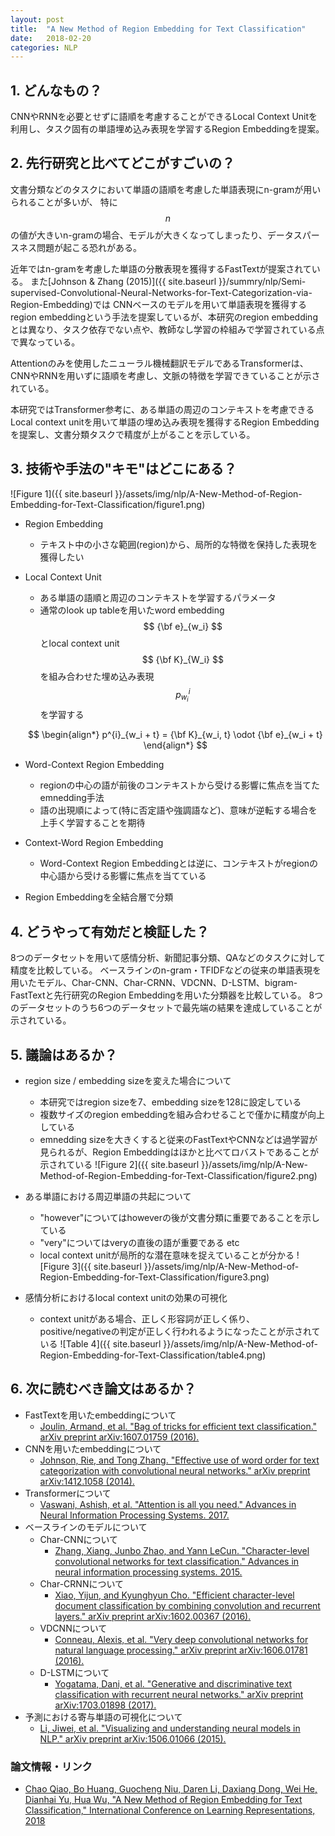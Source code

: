 ```yaml
---
layout: post
title:  "A New Method of Region Embedding for Text Classification"
date:   2018-02-20
categories: NLP
---
```


## 1. どんなもの？

CNNやRNNを必要とせずに語順を考慮することができるLocal Context Unitを利用し、タスク固有の単語埋め込み表現を学習するRegion Embeddingを提案。

## 2. 先行研究と比べてどこがすごいの？

文書分類などのタスクにおいて単語の語順を考慮した単語表現にn-gramが用いられることが多いが、
特に $$ n $$ の値が大きいn-gramの場合、モデルが大きくなってしまったり、データスパースネス問題が起こる恐れがある。

近年ではn-gramを考慮した単語の分散表現を獲得するFastTextが提案されている。
また[Johnson & Zhang (2015)]({{ site.baseurl }}/summry/nlp/Semi-supervised-Convolutional-Neural-Networks-for-Text-Categorization-via-Region-Embedding)では
CNNベースのモデルを用いて単語表現を獲得するregion embeddingという手法を提案しているが、本研究のregion embeddingとは異なり、タスク依存でない点や、教師なし学習の枠組みで学習されている点で異なっている。

Attentionのみを使用したニューラル機械翻訳モデルであるTransformerは、CNNやRNNを用いずに語順を考慮し、文脈の特徴を学習できていることが示されている。

本研究ではTransformer参考に、ある単語の周辺のコンテキストを考慮できるLocal context unitを用いて単語の埋め込み表現を獲得するRegion Embeddingを提案し、文書分類タスクで精度が上がることを示している。

## 3. 技術や手法の"キモ"はどこにある？

![Figure 1]({{ site.baseurl }}/assets/img/nlp/A-New-Method-of-Region-Embedding-for-Text-Classification/figure1.png)

- Region Embedding
  - テキスト中の小さな範囲(region)から、局所的な特徴を保持した表現を獲得したい
- Local Context Unit
  - ある単語の語順と周辺のコンテキストを学習するパラメータ
  - 通常のlook up tableを用いたword embedding $$ {\bf e}_{w_i} $$ とlocal context unit $$ {\bf K}_{W_i} $$を組み合わせた埋め込み表現 $$ p^{i}_{w_i} $$ を学習する
  
  $$
  \begin{align*}
    p^{i}_{w_i + t} = {\bf K}_{w_i, t} \odot {\bf e}_{w_i + t}
  \end{align*}
  $$

- Word-Context Region Embedding
  - regionの中心の語が前後のコンテキストから受ける影響に焦点を当てたemnedding手法
  - 語の出現順によって(特に否定語や強調語など)、意味が逆転する場合を上手く学習することを期待
- Context-Word Region Embedding
  - Word-Context Region Embeddingとは逆に、コンテキストがregionの中心語から受ける影響に焦点を当てている
- Region Embeddingを全結合層で分類

## 4. どうやって有効だと検証した？

8つのデータセットを用いて感情分析、新聞記事分類、QAなどのタスクに対して精度を比較している。
ベースラインのn-gram・TFIDFなどの従来の単語表現を用いたモデル、Char-CNN、Char-CRNN、VDCNN、D-LSTM、bigram-FastTextと先行研究のRegion Embeddingを用いた分類器を比較している。
8つのデータセットのうち6つのデータセットで最先端の結果を達成していることが示されている。

## 5. 議論はあるか？

- region size / embedding sizeを変えた場合について
  - 本研究ではregion sizeを7、embedding sizeを128に設定している
  - 複数サイズのregion embeddingを組み合わせることで僅かに精度が向上している
  - emnedding sizeを大きくすると従来のFastTextやCNNなどは過学習が見られるが、Region Embeddingはほかと比べてロバストであることが示されている
![Figure 2]({{ site.baseurl }}/assets/img/nlp/A-New-Method-of-Region-Embedding-for-Text-Classification/figure2.png)

- ある単語における周辺単語の共起について
  - "however"についてはhoweverの後が文書分類に重要であることを示している
  - "very"についてはveryの直後の語が重要である etc
  - local context unitが局所的な潜在意味を捉えていることが分かる
![Figure 3]({{ site.baseurl }}/assets/img/nlp/A-New-Method-of-Region-Embedding-for-Text-Classification/figure3.png)

- 感情分析におけるlocal context unitの効果の可視化
  - context unitがある場合、正しく形容詞が正しく係り、positive/negativeの判定が正しく行われるようになったことが示されている
![Table 4]({{ site.baseurl }}/assets/img/nlp/A-New-Method-of-Region-Embedding-for-Text-Classification/table4.png)

## 6. 次に読むべき論文はあるか？

- FastTextを用いたembeddingについて
  - [Joulin, Armand, et al. "Bag of tricks for efficient text classification." arXiv preprint arXiv:1607.01759 (2016).](https://arxiv.org/abs/1607.01759)
- CNNを用いたembeddingについて
  - [Johnson, Rie, and Tong Zhang. "Effective use of word order for text categorization with convolutional neural networks." arXiv preprint arXiv:1412.1058 (2014).](https://arxiv.org/abs/1412.1058)
- Transformerについて
  - [Vaswani, Ashish, et al. "Attention is all you need." Advances in Neural Information Processing Systems. 2017.](http://papers.nips.cc/paper/7181-attention-is-all-you-need)
- ベースラインのモデルについて
  - Char-CNNについて
    - [Zhang, Xiang, Junbo Zhao, and Yann LeCun. "Character-level convolutional networks for text classification." Advances in neural information processing systems. 2015.](http://papers.nips.cc/paper/5782-character-level-convolutional-networks-for-text-classifica)
  - Char-CRNNについて
    - [Xiao, Yijun, and Kyunghyun Cho. "Efficient character-level document classification by combining convolution and recurrent layers." arXiv preprint arXiv:1602.00367 (2016).](https://arxiv.org/abs/1602.00367)
  - VDCNNについて
    - [Conneau, Alexis, et al. "Very deep convolutional networks for natural language processing." arXiv preprint arXiv:1606.01781 (2016).](https://arxiv.org/abs/1606.01781)
  - D-LSTMについて
    - [Yogatama, Dani, et al. "Generative and discriminative text classification with recurrent neural networks." arXiv preprint arXiv:1703.01898 (2017).](https://arxiv.org/abs/1703.01898)
- 予測における寄与単語の可視化について
  - [Li, Jiwei, et al. "Visualizing and understanding neural models in NLP." arXiv preprint arXiv:1506.01066 (2015).](https://arxiv.org/abs/1506.01066)

### 論文情報・リンク

- [Chao Qiao, Bo Huang, Guocheng Niu, Daren Li, Daxiang Dong, Wei He, Dianhai Yu, Hua Wu, "A New Method of Region Embedding for Text Classification," International Conference on Learning Representations, 2018](https://openreview.net/forum?id=BkSDMA36Z)
